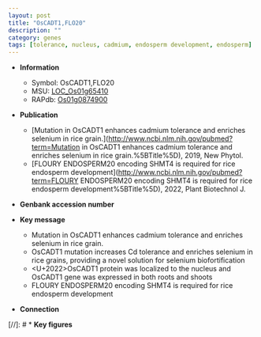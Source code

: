 ```yaml
---
layout: post
title: "OsCADT1,FLO20"
description: ""
category: genes
tags: [tolerance, nucleus, cadmium, endosperm development, endosperm]
---
```


* **Information**  
    + Symbol: OsCADT1,FLO20  
    + MSU: [LOC_Os01g65410](http://rice.uga.edu/cgi-bin/ORF_infopage.cgi?orf=LOC_Os01g65410)  
    + RAPdb: [Os01g0874900](https://rapdb.dna.affrc.go.jp/locus/?name=Os01g0874900)  

* **Publication**  
    + [Mutation in OsCADT1 enhances cadmium tolerance and enriches selenium in rice grain.](http://www.ncbi.nlm.nih.gov/pubmed?term=Mutation in OsCADT1 enhances cadmium tolerance and enriches selenium in rice grain.%5BTitle%5D), 2019, New Phytol.
    + [FLOURY ENDOSPERM20 encoding SHMT4 is required for rice endosperm development](http://www.ncbi.nlm.nih.gov/pubmed?term=FLOURY ENDOSPERM20 encoding SHMT4 is required for rice endosperm development%5BTitle%5D), 2022, Plant Biotechnol J.

* **Genbank accession number**  

* **Key message**  
    + Mutation in OsCADT1 enhances cadmium tolerance and enriches selenium in rice grain.
    + OsCADT1 mutation increases Cd tolerance and enriches selenium in rice grains, providing a novel solution for selenium biofortification
    + <U+2022>OsCADT1 protein was localized to the nucleus and OsCADT1 gene was expressed in both roots and shoots
    + FLOURY ENDOSPERM20 encoding SHMT4 is required for rice endosperm development

* **Connection**  

[//]: # * **Key figures**  


